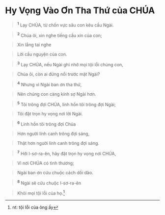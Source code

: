 

# Hy Vọng Vào Ơn Tha Thứ của CHÚA

> <sup><b>1</b></sup> Lạy CHÚA, từ chốn vực sâu con kêu cầu Ngài.
>


> <sup><b>2</b></sup> Chúa ôi, xin nghe tiếng cầu xin của con;
>


> Xin lắng tai nghe
>


> Lời cầu nguyện của con.
>


> <sup><b>3</b></sup> Lạy CHÚA, nếu Ngài ghi nhớ mọi tội lỗi chúng con,
>


> Chúa ôi, còn ai đứng nổi trước mặt Ngài?
>


> <sup><b>4</b></sup> Nhưng vì Ngài ban ơn tha thứ,
>


> Nên chúng con càng kính sợ Ngài hơn.
>


> <sup><b>5</b></sup> Tôi trông đợi CHÚA, linh hồn tôi trông đợi Ngài;
>


> Tôi đặt trọn hy vọng nơi lời Ngài.
>


> <sup><b>6</b></sup> Linh hồn tôi trông đợi Chúa
>


> Hơn người lính canh trông đợi sáng,
>


> Thật hơn người lính canh trông đợi sáng.
>


> <sup><b>7</b></sup> Hỡi I-sơ-ra-ên, hãy đặt trọn hy vọng nơi CHÚA,
>


> Vì nơi CHÚA có tình thương;
>


> Ngài ban ơn cứu chuộc cách dồi dào.
>


> <sup><b>8</b></sup> Ngài sẽ cứu chuộc I-sơ-ra-ên
>


> Khỏi mọi tội lỗi của họ.[^1]
>

[^1]: nt: tội lỗi của ông ấy
